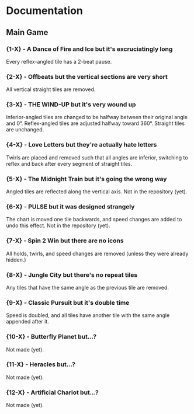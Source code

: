 # Documentation

## Main Game

### {1-X} - A Dance of Fire and Ice but it's excruciatingly long
Every reflex-angled tile has a 2-beat pause.

### {2-X} - Offbeats but the vertical sections are very short
All vertical straight tiles are removed.

### {3-X} - THE WIND-UP but it's very wound up
Inferior-angled tiles are changed to be halfway between their original angle and 0°.
Reflex-angled tiles are adjusted halfway toward 360°.
Straight tiles are unchanged.

### {4-X} - Love Letters but they're actually hate letters
Twirls are placed and removed such that all angles are inferior, switching to reflex and back after every segment of straight tiles.

### {5-X} - The Midnight Train but it's going the wrong way
Angled tiles are reflected along the vertical axis.
Not in the repository (yet).

### {6-X} - PULSE but it was designed strangely
The chart is moved one tile backwards, and speed changes are added to undo this effect.
Not in the repository (yet).

### {7-X} - Spin 2 Win but there are no icons
All holds, twirls, and speed changes are removed (unless they were already hidden.)

### {8-X} - Jungle City but there's no repeat tiles
Any tiles that have the same angle as the previous tile are removed.

### {9-X} - Classic Pursuit but it's double time
Speed is doubled, and all tiles have another tile with the same angle appended after it.

### {10-X} - Butterfly Planet but...?
Not made (yet).

### {11-X} - Heracles but...?
Not made (yet).

### {12-X} - Artificial Chariot but...?
Not made (yet).
